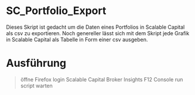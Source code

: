 # SC_Portfolio_Export
Dieses Skript ist gedacht um die Daten eines Portfolios in Scalable Capital als csv zu exportieren.
Noch genereller lässt sich mit dem Skript jede Grafik in Scalable Capital als Tabelle in Form einer csv ausgeben.

# Ausführung
> öffne Firefox
> login Scalable Capital
> Broker
> Insights
> F12
> Console
> run script
> warten
